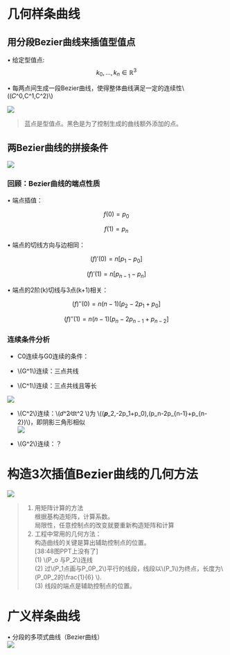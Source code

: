 # 几何样条曲线   

## 用分段Bezier曲线来插值型值点   

• 给定型值点:  
$$
k_0, \dots ,k_n\in \mathbb{R} ^3
$$

• 每两点间生成一段Bezier曲线，使得整体曲线满足一定的连续性\\((𝐶^0,C^1,C^2)\\)    

![](../assets/B曲-28.png)   

> 蓝点是型值点。黑色是为了控制生成的曲线额外添加的点。  

## 两Bezier曲线的拼接条件    

![](../assets/B曲-29.png)   

### 回顾：Bezier曲线的端点性质    

• 端点插值： 

$$
f(0)=p_0
$$

$$
f(1)=p_n
$$

• 端点的切线方向与边相同：  

$$
(f)'(0)=n[p_1-p_0]
$$

$$
(f)'(1)=n[p_{n-1}-p_n]
$$

• 端点的2阶(k)切线与3点(k+1)相关：  

$$
(f)''(0)=n(n-1)[p_2-2p_1+p_0]
$$

$$
(f)''(1)=n(n-1)[p_n-2p_{n-1}+p_{n-2}]
$$

### 连续条件分析    

- C0连续与G0连续的条件：  

- \\(G^1\\)连续：三点共线   

- \\(C^1\\)连续：三点共线且等长     

![](../assets/B曲-31.png)   

- \\(C^2\\)连续：\\(𝑑^2⁄dt^2 \\)为 \\((𝒑_2,-2p_1+p_0),(p_n-2p_{n-1}+p_{n-2})\\)，即阴影三角形相似        
![](../assets/B曲-32.png)   

- \\(G^2\\)连续：？   

# 构造3次插值Bezier曲线的几何方法    

![](../assets/B曲-33.png)   

> 1. 用矩阵计算的方法    
根据基构造矩阵，计算系数。    
局限性，任意控制点的改变就要重新构造矩阵和计算     
> 2. 工程中常用的几何方法：    
构造曲线的关键是算出辅助控制点的位置。     
[38:48图PPT上没有了]    
(1) \\(P_o 与P_2\\)连线     
(2) 过\\(P_1点画与P_0P_2\\)平行的线段，线段以\\(P_1\\)为终点，长度为\\(P_0P_2的\frac{1}{6} \\).    
(3) 线段的端点是辅助控制点的位置。    


# 广义样条曲线   

• 分段的多项式曲线（Bezier曲线）  
![](../assets/B曲-34.png)    